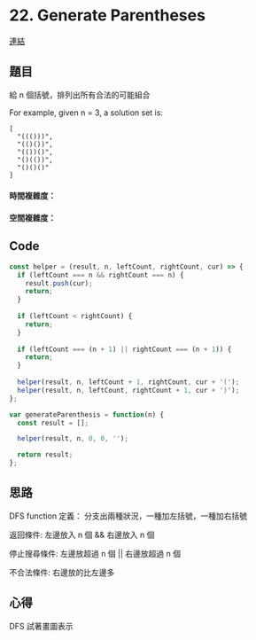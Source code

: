 # 22. Generate Parentheses
[連結](https://leetcode.com/problems/generate-parentheses/)

## 題目

給 n 個括號，排列出所有合法的可能組合

For example, given n = 3, a solution set is:
```
[
  "((()))",
  "(()())",
  "(())()",
  "()(())",
  "()()()"
]
```

#### 時間複雜度： 
#### 空間複雜度： 

## Code

```javascript
const helper = (result, n, leftCount, rightCount, cur) => {
  if (leftCount === n && rightCount === n) {
    result.push(cur);
    return;
  }
  
  if (leftCount < rightCount) {
    return;
  }
  
  if (leftCount === (n + 1) || rightCount === (n + 1)) {
    return;
  }
  
  helper(result, n, leftCount + 1, rightCount, cur + '(');
  helper(result, n, leftCount, rightCount + 1, cur + ')');
};

var generateParenthesis = function(n) {
  const result = [];

  helper(result, n, 0, 0, '');

  return result;
};
```

## 思路

DFS function 定義： 分支出兩種狀況，一種加左括號，一種加右括號

返回條件:  左邊放入 n 個 && 右邊放入 n 個

停止搜尋條件: 左邊放超過 n 個 || 右邊放超過 n 個

不合法條件: 右邊放的比左邊多

## 心得

DFS 試著畫圖表示